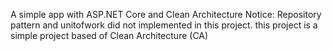 A simple app with ASP.NET Core and Clean Architecture
Notice: Repository pattern and unitofwork did not implemented in this project.
this project is a simple project based of Clean Architecture (CA)
